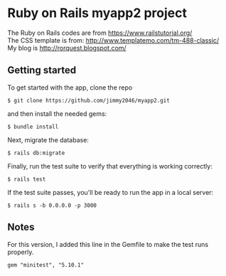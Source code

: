 # Ruby on Rails myapp2 project

The Ruby on Rails codes are from https://www.railstutorial.org/<br />
The CSS template is from: http://www.templatemo.com/tm-488-classic/<br />
My blog is http://rorquest.blogspot.com/<br />

## Getting started

To get started with the app, clone the repo
```
$ git clone https://github.com/jimmy2046/myapp2.git
```

and then install the needed gems:

```
$ bundle install
```

Next, migrate the database:

```
$ rails db:migrate
```

Finally, run the test suite to verify that everything is working correctly:

```
$ rails test
```

If the test suite passes, you'll be ready to run the app in a local server:

```
$ rails s -b 0.0.0.0 -p 3000
```

## Notes
For this version, I added this line in the Gemfile to make the test runs properly.
```
gem "minitest", "5.10.1"
```